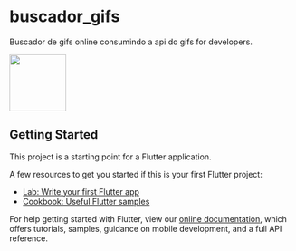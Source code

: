# buscador_gifs

Buscador de gifs online consumindo a api do  gifs for developers.

<img src="/Users/moisesgs/Documents/Projetos_Flutter/Projetos/buscador_gifs/images_README/Captura de Tela 2020-02-09 às 09.40.30.png" width="100" height="100">


## Getting Started

This project is a starting point for a Flutter application.

A few resources to get you started if this is your first Flutter project:

- [Lab: Write your first Flutter app](https://flutter.dev/docs/get-started/codelab)
- [Cookbook: Useful Flutter samples](https://flutter.dev/docs/cookbook)

For help getting started with Flutter, view our
[online documentation](https://flutter.dev/docs), which offers tutorials,
samples, guidance on mobile development, and a full API reference.
